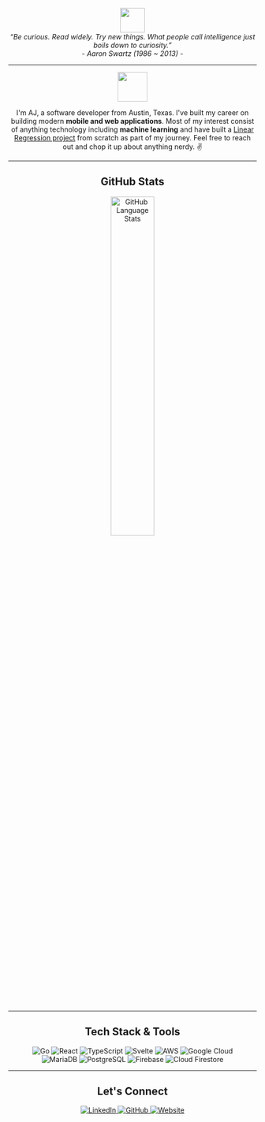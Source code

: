 <p align="center">
  <img src="https://media.giphy.com/media/mGcNjsfWAjY5AEZNw6/giphy.gif" width="50">
  <br>
  <i>“Be curious. Read widely. Try new things. What people call intelligence just boils down to curiosity.”</i>
  <br>
  <i>- Aaron Swartz (1986 ~ 2013) -</i>
</p>

---

<p align="center">
  <a href="https://ajtbrown.com/">
    <img width="60" height="60" src="https://avatars0.githubusercontent.com/u/1680273?s=460&u=4471b74deb9973096418a93960c664c5ea3bd159&v=4" />
  </a>
</p>

<p align="center">
  I'm AJ, a software developer from Austin, Texas. I've built my career on building modern <strong>mobile and web applications</strong>. Most of my interest consist of anything technology including <strong>machine learning</strong> and have built a <a href="https://github.com/AJ-Brown-InTech/linear-regression">Linear Regression project</a> from scratch as part of my journey. Feel free to reach out and chop it up about anything nerdy. ✌️
</p>

---

<h2 align="center">GitHub Stats</h2>

<p align="center">
  <a href="https://github.com/AJ-Brown-InTech/github-readme-stats">
    <img align="center" width="42%" src="https://github-readme-stats.vercel.app/api/top-langs/?username=AJ-Brown-InTech&layout=compact&theme=tokyonight" alt="GitHub Language Stats"/>
  </a>
</p>

---

<h2 align="center">Tech Stack & Tools</h2>

<p align="center">
  <img src="https://img.shields.io/badge/Golang-61DAFB?logo=go&logoColor=white&style=for-the-badge" alt="Go"/>
  <img src="https://img.shields.io/badge/React-61DAFB?logo=react&logoColor=black&style=for-the-badge" alt="React"/>
  <img src="https://img.shields.io/badge/TypeScript-3178C6?logo=typescript&logoColor=white&style=for-the-badge" alt="TypeScript"/>
  <img src="https://img.shields.io/badge/Svelte-FF3E00?logo=svelte&logoColor=white&style=for-the-badge" alt="Svelte"/>
  <img src="https://img.shields.io/badge/AWS-232F3E?logo=amazon-aws&logoColor=white&style=for-the-badge" alt="AWS"/>
  <img src="https://img.shields.io/badge/Google_Cloud-4285F4?logo=google-cloud&logoColor=white&style=for-the-badge" alt="Google Cloud"/>
  <br>
  <img src="https://img.shields.io/badge/MariaDB-003545?logo=mariadb&logoColor=white&style=for-the-badge" alt="MariaDB"/>
  <img src="https://img.shields.io/badge/PostgreSQL-336791?logo=postgresql&logoColor=white&style=for-the-badge" alt="PostgreSQL"/>
  <img src="https://img.shields.io/badge/Firebase-FFCA28?logo=firebase&logoColor=black&style=for-the-badge" alt="Firebase"/>
  <img src="https://img.shields.io/badge/Cloud%20Firestore-FFCA28?logo=firebase&logoColor=black&style=for-the-badge" alt="Cloud Firestore"/>
</p>

---

<h2 align="center">Let's Connect</h2>

<p align="center">
  <a href="https://www.linkedin.com/in/ajtbrown/">
    <img src="https://img.shields.io/badge/-LinkedIn-0073B1?style=flat-square" alt="LinkedIn"/>
  </a>
  <a href="https://github.com/AJ-Brown-InTech">
    <img src="https://img.shields.io/badge/-GitHub-000000?style=flat-square" alt="GitHub"/>
  </a>
  <a href="https://ajtbrown.com/">
    <img src="https://img.shields.io/badge/-Website-FFB6C1?style=flat-square" alt="Website"/>
  </a>
</p>
